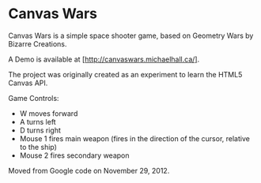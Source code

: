 Canvas Wars
==========

Canvas Wars is a simple space shooter game, based on Geometry Wars by Bizarre Creations.

A Demo is available at [http://canvaswars.michaelhall.ca/].

The project was originally created as an experiment to learn the HTML5 Canvas API.

Game Controls:
* W moves forward
* A turns left
* D turns right
* Mouse 1 fires main weapon (fires in the direction of the cursor, relative to the ship)
* Mouse 2 fires secondary weapon


Moved from Google code on November 29, 2012.